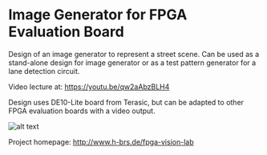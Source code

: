 # Image Generator for FPGA Evaluation Board

Design of an image generator to represent a street scene. Can be used as a stand-alone design for image generator or as a test pattern generator for a lane detection circuit.

Video lecture at: https://youtu.be/qw2aAbzBLH4

Design uses DE10-Lite board from Terasic, but can be adapted to other FPGA evaluation boards with a video output.

![alt text](https://img.youtube.com/vi/qw2aAbzBLH4/0.jpg)

Project homepage: http://www.h-brs.de/fpga-vision-lab